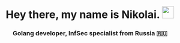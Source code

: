 <h1 align="center">Hey there, my name is Nikolai. 
<img src="https://github.com/blackcater/blackcater/raw/main/images/Hi.gif" height="32"/></h1>
<h3 align="center">Golang developer, InfSec specialist from Russia 🇷🇺</h3>
